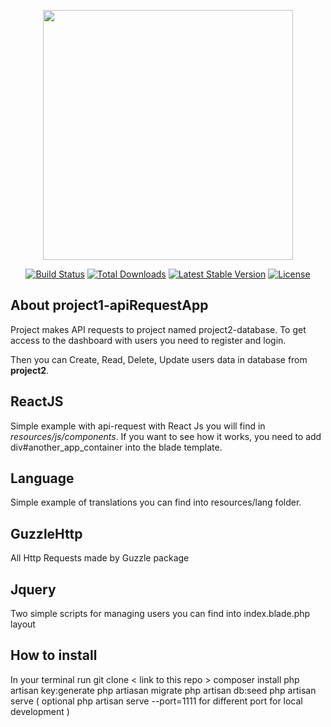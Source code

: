 <p align="center"><a href="https://laravel.com" target="_blank"><img src="https://raw.githubusercontent.com/laravel/art/master/logo-lockup/5%20SVG/2%20CMYK/1%20Full%20Color/laravel-logolockup-cmyk-red.svg" width="400"></a></p>

<p align="center">
<a href="https://travis-ci.org/laravel/framework"><img src="https://travis-ci.org/laravel/framework.svg" alt="Build Status"></a>
<a href="https://packagist.org/packages/laravel/framework"><img src="https://img.shields.io/packagist/dt/laravel/framework" alt="Total Downloads"></a>
<a href="https://packagist.org/packages/laravel/framework"><img src="https://img.shields.io/packagist/v/laravel/framework" alt="Latest Stable Version"></a>
<a href="https://packagist.org/packages/laravel/framework"><img src="https://img.shields.io/packagist/l/laravel/framework" alt="License"></a>
</p>

## About project1-apiRequestApp

Project makes API requests to project named project2-database. To get access to the dashboard with users you need to register and login. 

Then you can Create, Read, Delete, Update users data in database from <b>project2</b>.

## ReactJS

Simple example with api-request with React Js you will find in <i>resources/js/components</i>. If you want to see how it works, you need to add div#another_app_container into the blade template.

## Language

Simple example of translations you can find into resources/lang folder. 

## GuzzleHttp

All Http Requests made by Guzzle package

## Jquery

Two simple scripts for managing users you can find into index.blade.php layout 

## How to install

In your terminal run
git clone < link to this repo >
composer install
php artisan key:generate
php artiasan migrate
php artisan db:seed
php artisan serve ( optional php artisan serve --port=1111 for different port for local development )